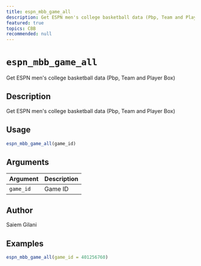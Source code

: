 ```yaml
---
title: espn_mbb_game_all
description: Get ESPN men's college basketball data (Pbp, Team and Player Box)
featured: true
topics: CBB
recommended: null
---
```

# `espn_mbb_game_all`

Get ESPN men's college basketball data (Pbp, Team and Player Box)


## Description

Get ESPN men's college basketball data (Pbp, Team and Player Box)


## Usage

```r
espn_mbb_game_all(game_id)
```


## Arguments

Argument      |Description
------------- |----------------
`game_id`     |     Game ID


## Author

Saiem Gilani


## Examples

```r
espn_mbb_game_all(game_id = 401256760)
```


